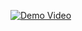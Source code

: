 [![Demo Video](https://img.youtube.com/vi/qaxZ93SFCAE/maxresdefault.jpg)](https://youtu.be/qaxZ93SFCAE)
